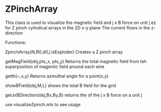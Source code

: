 # ZPinchArray

 This class is used to visualize the magnetic field and
j x B force on unit j ez for Z pinch cylindical arrays in the 2D x-y plane
The current flows in the z-direction

Functions:

   ZpinchArray(N,R0,d0,I,isExploder) 
   Creates a Z pinch array 

   getMagField(obj,pts_x, pts_y)
   Returns the total magnetic field from teh superposition of magentic field around each wire

   getth(~,x,y) 
   Returns azmuthal angle for a point(x,y)

   showBField(obj,M,L) 
   shows the total B field for the grid

   getJxBDirection(obj,Bx,By,B) 
   returns the of the j x B force on a unit j
  
  
use visualizeZpinch.mlx to see usage 
